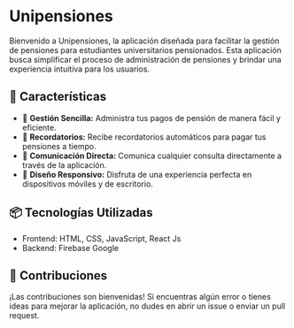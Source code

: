 # Unipensiones

Bienvenido a Unipensiones, la aplicación diseñada para facilitar la gestión de pensiones para estudiantes universitarios pensionados. Esta aplicación busca simplificar el proceso de administración de pensiones y brindar una experiencia intuitiva para los usuarios.

## 🚀 Características

- 💼 **Gestión Sencilla:** Administra tus pagos de pensión de manera fácil y eficiente.
- 📅 **Recordatorios:** Recibe recordatorios automáticos para pagar tus pensiones a tiempo.
- 📧 **Comunicación Directa:** Comunica cualquier consulta directamente a través de la aplicación.
- 📱 **Diseño Responsivo:** Disfruta de una experiencia perfecta en dispositivos móviles y de escritorio.

## 📦 Tecnologías Utilizadas

- Frontend: HTML, CSS, JavaScript, React Js
- Backend: Firebase Google

## 🤝 Contribuciones

¡Las contribuciones son bienvenidas! Si encuentras algún error o tienes ideas para mejorar la aplicación, no dudes en abrir un issue o enviar un pull request.